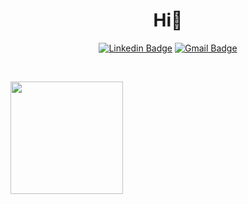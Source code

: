 <h1 align="center">Hi👋</h1>
<div align="center">  

  [![Linkedin Badge](https://img.shields.io/badge/-LinkedIn-blue?logo=Linkedin&logoColor=white&link=https://www.linkedin.com/in/sekar-gesti-amalia-utami-5b4703232)](https://www.linkedin.com/in/sekar-gesti-amalia-utami-5b4703232) 
  [![Gmail Badge](https://img.shields.io/badge/-Gmail-red?logo=Gmail&logoColor=white&link=mailto:sekargestiau@student.uns.ac.id)](mailto:sekargestiau@student.uns.ac.id)

</div>
<!--v
- 🔭 I’m currently studying at Sebelas Maret University
- 📫 How to reach me: sekargestiau@student.uns.ac.id-->
<br>
<p align="left">
<a href="https://github.com/sekargestiau">
  <img height="180em" src="https://github-readme-stats-eight-theta.vercel.app/api/top-langs/?username=sekargestiau&layout=compact&langs_count=8&theme=algolia"/>
</a>
</p>
<!--
**sekargestiau/sekargestiau** is a ✨ _special_ ✨ repository because its `README.md` (this file) appears on your GitHub profile.

Here are some ideas to get you started:
### Hi, I'm Sekar 
- 🔭 I’m currently working on ...
- 🌱 I’m currently learning ...
- 👯 I’m looking to collaborate on ...
- 🤔 I’m looking for help with ...
- 💬 Ask me about ...
- 🌱 I’m currently learning ...

- 😄 Pronouns: ...
- ⚡ Fun fact: ...
-->
